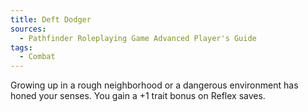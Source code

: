 ```yaml
---
title: Deft Dodger
sources:
  - Pathfinder Roleplaying Game Advanced Player's Guide
tags:
  - Combat
---
```


Growing up in a rough neighborhood or a dangerous environment has honed your senses. You gain a +1 trait bonus on Reflex saves.


